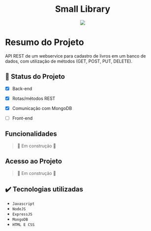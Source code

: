 <h1 align="center"> Small Library</h1>
<p align="center">
<img src="http://img.shields.io/static/v1?label=STATUS&message=EM%20DESENVOLVIMENTO&color=GREEN&style=for-the-badge"/>
</p>

# Resumo do Projeto

API REST de um webservice para cadastro de livros em um banco de dados, com utilização de métodos (GET, POST, PUT, DELETE).

## 🔨 Status do Projeto

- [x] Back-end
- [x] Rotas/métodos REST
- [x] Comunicação com MongoDB
- [ ] Front-end


## Funcionalidades
> :construction: Em construção :construction:


## Acesso ao Projeto
> :construction: Em construção :construction:

## ✔️ Tecnologias utilizadas

- ``Javascript``
- ``NodeJS``
- ``ExpressJS``
- ``MongoDB``
- ``HTML E CSS``